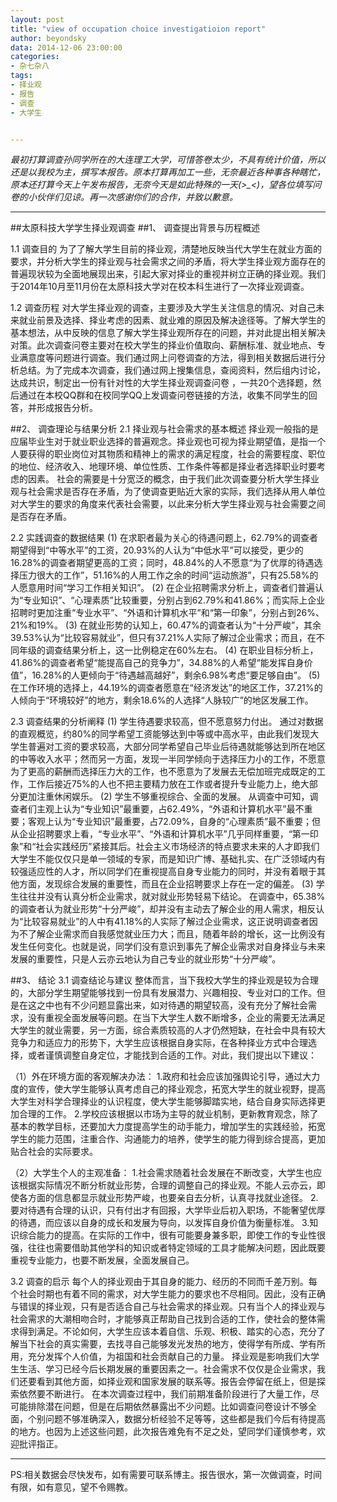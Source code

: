 ```yaml
---
layout: post
title: "view of occupation choice investigatioion report"
author: beyondsky
data: 2014-12-06 23:00:00
categories:
- 杂七杂八
tags:
- 择业观
- 报告
- 调查
- 大学生


---
```


*最初打算调查孙同学所在的大连理工大学，可惜答卷太少，不具有统计价值，所以还是以我校为主，撰写本报告。原本打算再加工一些，无奈最近各种事各种瞎忙，原本还打算今天上午发布报告，无奈今天是如此特殊的一天(>_<)，望各位填写问卷的小伙伴们见谅。再一次感谢你们的合作，并致以歉意。*


----------


##太原科技大学学生择业观调查
##1、 调查提出背景与历程概述

1.1 调查目的
为了了解大学生目前的择业观，清楚地反映当代大学生在就业方面的要求，并分析大学生的择业观与社会需求之间的矛盾，将大学生择业观方面存在的普遍现状较为全面地展现出来，引起大家对择业的重视并树立正确的择业观。我们于2014年10月至11月份在太原科技大学对在校本科生进行了一次择业观调查。

1.2 调查历程
对大学生择业观的调查，主要涉及大学生关注信息的情况、对自己未来就业前景及选择、择业考虑的因素、就业难的原因及解决途径等。了解大学生的基本想法，从中反映的信息了解大学生择业观所存在的问题，并对此提出相关解决对策。此次调查问卷主要对在校大学生的择业价值取向、薪酬标准、就业地点、专业满意度等问题进行调查。我们通过网上问卷调查的方法，得到相关数据后进行分析总结。为了完成本次调查，我们通过网上搜集信息，查阅资料，然后组内讨论，达成共识，制定出一份有针对性的大学生择业观调查问卷 ，一共20个选择题，然后通过在本校QQ群和在校同学QQ上发调查问卷链接的方法，收集不同学生的回答，并形成报告分析。

##2、 调查理论与结果分析
2.1 择业观与社会需求的基本概述
择业观一般指的是应届毕业生对于就业职业选择的普遍观念。择业观也可视为择业期望值，是指一个人要获得的职业岗位对其物质和精神上的需求的满足程度，社会的需要程度、职位的地位、经济收入、地理环境、单位性质、工作条件等都是择业者选择职业时要考虑的因素。
社会的需要是十分宽泛的概念，由于我们此次调查要分析大学生择业观与社会需求是否存在矛盾，为了使调查更贴近大家的实际，我们选择从用人单位对大学生的要求的角度来代表社会需要，以此来分析大学生择业观与社会需要之间是否存在矛盾。

2.2 实践调查的数据结果
(1) 在求职者最为关心的待遇问题上，62.79%的调查者期望得到“中等水平”的工资，20.93%的人认为“中低水平”可以接受，更少的16.28%的调查者期望更高的工资；同时，48.84%的人不愿意“为了优厚的待遇选择压力很大的工作”，51.16%的人用工作之余的时间“运动旅游”，只有25.58%的人愿意用时间“学习工作相关知识”。
(2) 在企业招聘需求分析上，调查者们普遍认为“专业知识”、“心理素质”比较重要，分别占到62.79%和41.86%；而实际上企业招聘时更加注重“专业水平”、“外语和计算机水平”和“第一印象”，分别占到26%、21%和19%。
(3) 在就业形势的认知上，60.47%的调查者认为“十分严峻”，其余39.53%认为“比较容易就业”，但只有37.21%人实际了解过企业需求；而且，在不同年级的调查结果分析上，这一比例稳定在60%左右。
(4) 在职业目标分析上，41.86%的调查者希望“能提高自己的竞争力”，34.88%的人希望“能发挥自身价值”，16.28%的人更倾向于“待遇越高越好”，剩余6.98%考虑“要足够自由”。
(5) 在工作环境的选择上，44.19%的调查者愿意在“经济发达”的地区工作，37.21%的人倾向于“环境较好”的地方，剩余18.6%的人选择“人脉较广”的地区发展工作。

2.3 调查结果的分析阐释
(1) 学生待遇要求较高，但不愿意努力付出。
通过对数据的直观概览，约80%的同学希望工资能够达到中等或中高水平，由此我们发现大学生普遍对工资的要求较高，大部分同学希望自己毕业后待遇就能够达到所在地区的中等收入水平；然而另一方面，发现一半同学倾向于选择压力小的工作，不愿意为了更高的薪酬而选择压力大的工作，也不愿意为了发展去无偿加班完成既定的工作，工作后接近75%的人也不把主要精力放在工作或者提升专业能力上，绝大部分更加注重休闲娱乐。
(2) 学生不够重视综合、全面的发展。
从调查中可知，调查者们主观上认为“专业知识”最重要，占62.49%，“外语和计算机水平”最不重要；客观上认为“专业知识”最重要，占72.09%，自身的“心理素质”最不重要；但从企业招聘要求上看，“专业水平”、“外语和计算机水平”几乎同样重要，“第一印象”和“社会实践经历”紧接其后。社会主义市场经济的特点要求未来的人才即我们大学生不能仅仅只是单一领域的专家，而是知识广博、基础扎实、在广泛领域内有较强适应性的人才，所以同学们在重视提高自身专业能力的同时，并没有着眼于其他方面，发现综合发展的重要性，而且在企业招聘要求上存在一定的偏差。
(3) 学生往往并没有认真分析企业需求，就对就业形势轻易下结论。
在调查中，65.38%的调查者认为就业形势“十分严峻”，却并没有主动去了解企业的用人需求，相反认为“比较容易就业”的人中有41.18%的人实际了解过企业需求，这正说明调查者因为不了解企业需求而自我感觉就业压力大；而且，随着年龄的增长，这一比例没有发生任何变化。也就是说，同学们没有意识到事先了解企业需求对自身择业与未来发展的重要性，只是人云亦云地认为自己专业的就业形势“十分严峻”。

##3、 结论
3.1 调查结论与建议
整体而言，当下我校大学生的择业观是较为合理的，大部分学生期望能够找到一份具有发展潜力、兴趣相投、专业对口的工作。但是在这之中也有不少问题显露出来，如对待遇的期望较高，没有充分了解社会需求，没有重视全面发展等问题。在当下大学生人数不断增多，企业的需要无法满足大学生的就业需要，另一方面，综合素质较高的人才仍然短缺，在社会中具有较大竞争力和适应力的形势下，大学生应该根据自身实际，在各种择业方式中合理选择，或者谨慎调整自身定位，才能找到合适的工作。对此，我们提出以下建议：

（1）外在环境方面的客观解决办法：
1.政府和社会应该加强舆论引导，通过大力度的宣传，使大学生能够认真考虑自己的择业观念，拓宽大学生的就业视野，提高大学生对科学合理择业的认识程度，使大学生能够脚踏实地，结合自身实际选择更加合理的工作。
2.学校应该根据以市场为主导的就业机制，更新教育观念，除了基本的教学目标，还要加大力度提高学生的动手能力，增加学生的实践经验，拓宽学生的能力范围，注重合作、沟通能力的培养，使学生的能力得到综合提高，更加贴合社会的实际要求。

（2）大学生个人的主观准备：
1.社会需求随着社会发展在不断改变，大学生也应该根据实际情况不断分析就业形势，合理的调整自己的择业观。不能人云亦云，即使各方面的信息都显示就业形势严峻，也要亲自去分析，认真寻找就业途径。
2.要对待遇有合理的认识，只有付出才有回报，大学毕业后初入职场，不能奢望优厚的待遇，而应该以自身的成长和发展为导向，以发挥自身价值为衡量标准。
3.知识综合能力的提高。在实际的工作中，很有可能要身兼多职，即使工作的专业性很强，往往也需要借助其他学科的知识或者特定领域的工具才能解决问题，因此既要重视专业能力，也要不断发展，全面发展自己。

3.2 调查的启示
每个人的择业观由于其自身的能力、经历的不同而千差万别。每个社会时期也有着不同的需求，对大学生能力的要求也不尽相同。因此，没有正确与错误的择业观，只有是否适合自己与社会需求的择业观。只有当个人的择业观与社会需求的大潮相吻合时，才能够真正帮助自己找到合适的工作，使社会的整体需求得到满足。不论如何，大学生应该本着自信、乐观、积极、踏实的心态，充分了解当下社会的真实需要，去找寻自己能够发光发热的地方，使得学有所成、学有所用，充分发挥个人价值，为祖国和社会贡献自己的力量。
择业观是影响我们大学生生活、学习已经今后长期发展的重要因素之一。社会需求不仅仅是企业需求，我们还要看到其他方面，如择业观和国家发展的联系等。报告会停留在纸上，但是探索依然要不断进行。
在本次调查过程中，我们前期准备阶段进行了大量工作，尽可能排除潜在问题，但是在后期依然暴露出不少问题。比如调查问卷设计不够全面，个别问题不够准确深入，数据分析经验不足等等，这些都是我们今后有待提高的地方。也因为上述这些问题，此次报告难免有不足之处，望同学们谨慎参考，欢迎批评指正。


----------


PS:相关数据会尽快发布，如有需要可联系博主。报告很水，第一次做调查，时间有限，如有意见，望不令赐教。
